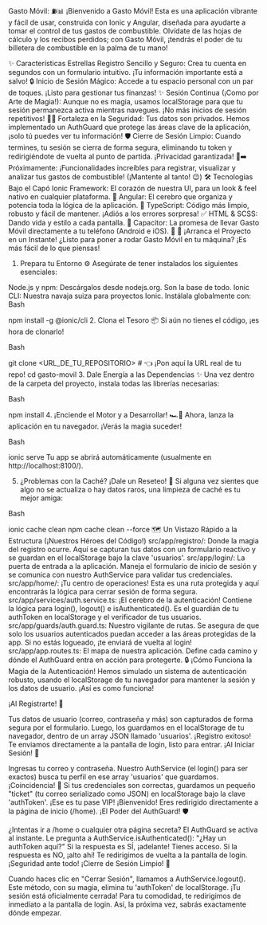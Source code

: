 
Gasto Móvil: ⛽📊
¡Bienvenido a Gasto Móvil! Esta es una aplicación vibrante y fácil de usar, construida con Ionic y Angular, diseñada para ayudarte a tomar el control de tus gastos de combustible. Olvídate de las hojas de cálculo y los recibos perdidos; con Gasto Móvil, ¡tendrás el poder de tu billetera de combustible en la palma de tu mano!

✨ Características Estrellas
Registro Sencillo y Seguro: Crea tu cuenta en segundos con un formulario intuitivo. ¡Tu información importante está a salvo! 🔒
Inicio de Sesión Mágico: Accede a tu espacio personal con un par de toques. ¡Listo para gestionar tus finanzas! ✨
Sesión Continua (¡Como por Arte de Magia!): Aunque no es magia, usamos localStorage para que tu sesión permanezca activa mientras navegues. ¡No más inicios de sesión repetitivos! 🧙‍♂️
Fortaleza en la Seguridad: Tus datos son privados. Hemos implementado un AuthGuard que protege las áreas clave de la aplicación, ¡solo tú puedes ver tu información! 🛡️
Cierre de Sesión Limpio: Cuando termines, tu sesión se cierra de forma segura, eliminando tu token y redirigiéndote de vuelta al punto de partida. ¡Privacidad garantizada! 🚪➡️
Próximamente: ¡Funcionalidades increíbles para registrar, visualizar y analizar tus gastos de combustible! (¡Mantente al tanto! 😉)
🛠️ Tecnologías Bajo el Capó
Ionic Framework: El corazón de nuestra UI, para un look & feel nativo en cualquier plataforma. 💖
Angular: El cerebro que organiza y potencia toda la lógica de la aplicación. 🧠
TypeScript: Código más limpio, robusto y fácil de mantener. ¡Adiós a los errores sorpresa! ✅
HTML & SCSS: Dando vida y estilo a cada pantalla. 🎨
Capacitor: La promesa de llevar Gasto Móvil directamente a tu teléfono (Android e iOS). 📱
🚀 ¡Arranca el Proyecto en un Instante!
¿Listo para poner a rodar Gasto Móvil en tu máquina? ¡Es más fácil de lo que piensas!

1. Prepara tu Entorno ⚙️
Asegúrate de tener instalados los siguientes esenciales:

Node.js y npm: Descárgalos desde nodejs.org. Son la base de todo.
Ionic CLI: Nuestra navaja suiza para proyectos Ionic. Instálala globalmente con:
Bash

npm install -g @ionic/cli
2. Clona el Tesoro 📦
Si aún no tienes el código, ¡es hora de clonarlo!

Bash

git clone <URL_DE_TU_REPOSITORIO> # 👈 ¡Pon aquí la URL real de tu repo!
cd gasto-movil
3. Dale Energía a las Dependencias ✨
Una vez dentro de la carpeta del proyecto, instala todas las librerías necesarias:

Bash

npm install
4. ¡Enciende el Motor y a Desarrollar! 🏎️💨
Ahora, lanza la aplicación en tu navegador. ¡Verás la magia suceder!

Bash

ionic serve
Tu app se abrirá automáticamente (usualmente en http://localhost:8100/).

5. ¿Problemas con la Caché? ¡Dale un Reseteo! 🧹
Si alguna vez sientes que algo no se actualiza o hay datos raros, una limpieza de caché es tu mejor amiga:

Bash

ionic cache clean
npm cache clean --force
🗺️ Un Vistazo Rápido a la Estructura (¡Nuestros Héroes del Código!)
src/app/registro/: Donde la magia del registro ocurre. Aquí se capturan tus datos con un formulario reactivo y se guardan en el localStorage bajo la clave 'usuarios'.
src/app/login/: La puerta de entrada a la aplicación. Maneja el formulario de inicio de sesión y se comunica con nuestro AuthService para validar tus credenciales.
src/app/home/: ¡Tu centro de operaciones! Esta es una ruta protegida y aquí encontrarás la lógica para cerrar sesión de forma segura.
src/app/services/auth.service.ts: ¡El cerebro de la autenticación! Contiene la lógica para login(), logout() e isAuthenticated(). Es el guardián de tu authToken en localStorage y el verificador de tus usuarios.
src/app/guards/auth.guard.ts: Nuestro vigilante de rutas. Se asegura de que solo los usuarios autenticados puedan acceder a las áreas protegidas de la app. Si no estás logueado, ¡te enviará de vuelta al login!
src/app/app.routes.ts: El mapa de nuestra aplicación. Define cada camino y dónde el AuthGuard entra en acción para protegerte.
🔒 ¡Cómo Funciona la Magia de la Autenticación!
Hemos simulado un sistema de autenticación robusto, usando el localStorage de tu navegador para mantener la sesión y los datos de usuario. ¡Así es como funciona!

¡Al Registrarte! 📝

Tus datos de usuario (correo, contraseña y más) son capturados de forma segura por el formulario.
Luego, los guardamos en el localStorage de tu navegador, dentro de un array JSON llamado 'usuarios'.
¡Registro exitoso! Te enviamos directamente a la pantalla de login, listo para entrar.
¡Al Iniciar Sesión! 🔑

Ingresas tu correo y contraseña.
Nuestro AuthService (el login() para ser exactos) busca tu perfil en ese array 'usuarios' que guardamos.
¡Coincidencia! 🎉 Si tus credenciales son correctas, guardamos un pequeño "ticket" (tu correo serializado como JSON) en localStorage bajo la clave 'authToken'. ¡Ese es tu pase VIP!
¡Bienvenido! Eres redirigido directamente a la página de inicio (/home).
¡El Poder del AuthGuard! 🛡️

¿Intentas ir a /home o cualquier otra página secreta? El AuthGuard se activa al instante.
Le pregunta a AuthService.isAuthenticated(): "¿Hay un authToken aquí?"
Si la respuesta es SÍ, ¡adelante! Tienes acceso.
Si la respuesta es NO, ¡alto ahí! Te redirigimos de vuelta a la pantalla de login. ¡Seguridad ante todo!
¡Cierre de Sesión Limpio! 👋

Cuando haces clic en "Cerrar Sesión", llamamos a AuthService.logout().
Este método, con su magia, elimina tu 'authToken' de localStorage. ¡Tu sesión está oficialmente cerrada!
Para tu comodidad, te redirigimos de inmediato a la pantalla de login. Así, la próxima vez, sabrás exactamente dónde empezar.
